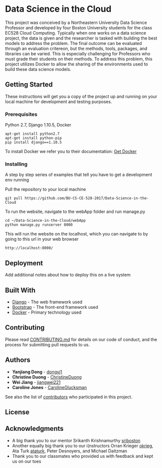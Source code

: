 # Data Science in the Cloud

This project was conceived by a Northeastern University Data Science Professor and developed by four Boston University students for the class EC528 Cloud Computing. Typically when one works on a data science project, the data is given and the researcher is tasked with building the best models to address the problem. The final outcome can be evaluated through an evaluation critereon, but the methods, tools, packages, and libraries can be varied. This is especially challenging for Professors who must grade their students on their methods. To address this problem, this project utilizes Docker to allow the sharing of the environments used to build these data science models.

## Getting Started

These instructions will get you a copy of the project up and running on your local machine for development and testing purposes.

### Prerequisites

Python 2.7, Django 1.10.5, Docker

```
apt-get install python2.7
apt-get install python-pip
pip install django==1.10.5

```
To install Docker we refer you to their documentation:
[Get Docker](https://docs.docker.com/engine/installation/)


### Installing

A step by step series of examples that tell you have to get a development env running

Pull the repository to your local machine

```
git pull https://github.com/BU-CS-CE-528-2017/Data-Science-in-the-Cloud
```

To run the website, navigate to the webApp folder and run manage.py

```
cd ~/Data-Science-in-the-Cloud/webApp
python manage.py runserver 8000
```

This will run the website on the localhost, which you can navigate to by going to this url in your web browser

```
http://localhost:8000/
```

## Deployment

Add additional notes about how to deploy this on a live system

## Built With

* [Django](https://www.djangoproject.com//) - The web framework used
* [Bootstrap](http://getbootstrap.com/) - The front-end framework used
* [Docker](https://www.docker.com/) - Primary technology used

## Contributing

Please read [CONTRIBUTING.md](https://github.com/BU-CS-CE-528-2017/Data-Science-in-the-Cloud) for details on our code of conduct, and the process for submitting pull requests to us.

## Authors

* **Yanjiang Dong** - [dongyj1](https://github.com/dongyj1)
* **Christine Duong** - [ChristineDuong](https://github.com/ChristineDuong)
* **Wei Jiang** - [jiangwei221](https://github.com/jiangwei221)
* **Caroline Jones** - [CarolineGlucksman](https://github.com/CarolineGlucksman)

See also the list of [contributors](https://github.com/BU-CS-CE-528-2017/Data-Science-in-the-Cloud/contributors) who participated in this project.

## License


## Acknowledgments

* A big thank you to our mentor Srikanth Krishnamurthy [sriboston](https://github.com/sriboston)
* Another equally big thank you to our i(nstructors Orran Krieger [okrieg](https://github.com/okrieg), Ata Turk [ataturk](https://github.com/ataturk), Peter Desnoyers, and Michael Daitzman
* Thank you to our classmates who provided us with feedback and kept us on our toes
